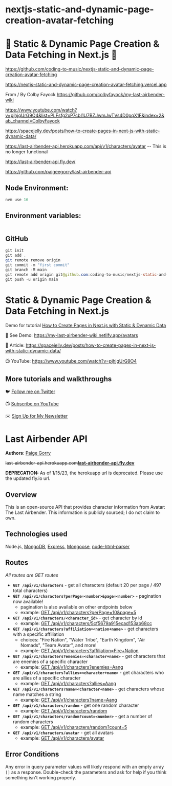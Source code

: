# nextjs-static-and-dynamic-page-creation-avatar-fetching

# 🚀 Static & Dynamic Page Creation & Data Fetching in Next.js 🚀

https://github.com/coding-to-music/nextjs-static-and-dynamic-page-creation-avatar-fetching

https://nextjs-static-and-dynamic-page-creation-avatar-fetching.vercel.app

From / By Colby Fayock https://github.com/colbyfayock/my-last-airbender-wiki

https://www.youtube.com/watch?v=pjhjqUrG9O4&list=PLFsfg2xP7cbI1U7BZJwmJwTVs4D0pqX1F&index=2&ab_channel=ColbyFayock

https://spacejelly.dev/posts/how-to-create-pages-in-next-js-with-static-dynamic-data/

https://last-airbender-api.herokuapp.com/api/v1/characters/avatar -- This is no longer functional

https://last-airbender-api.fly.dev/

https://github.com/paigeegorry/last-airbender-api

<!-- <div style="text-align:center;">
  <img src="/images/chakra.jpg" alt="Image" />
  <p><em>Chakra Component Library with Next.js</em></p>
</div> -->

## Node Environment:

```java
nvm use 16
```

## Environment variables:

```java

```

## GitHub

```java
git init
git add .
git remote remove origin
git commit -m "first commit"
git branch -M main
git remote add origin git@github.com:coding-to-music/nextjs-static-and-dynamic-page-creation-avatar-fetching.git
git push -u origin main
```

# Static & Dynamic Page Creation & Data Fetching in Next.js

Demo for tutorial [How to Create Pages in Next.js with Static & Dynamic Data](https://www.youtube.com/watch?v=pjhjqUrG9O4)

🚀 See Demo: https://my-last-airbender-wiki.netlify.app/avatars

📝 Article: https://spacejelly.dev/posts/how-to-create-pages-in-next-js-with-static-dynamic-data/

📺 YouTube: https://www.youtube.com/watch?v=pjhjqUrG9O4

## More tutorials and walkthroughs

🐦 [Follow me on Twitter](https://twitter.com/colbyfayock)

📺 [Subscribe on YouTube](https://www.youtube.com/colbyfayock)

✉️ [Sign Up for My Newsletter](https://colbyfayock.com/newsletter)

# Last Airbender API

**Authors**: [Paige Gorry](https://github.com/paigeegorry)

<s>last-airbender-api.herokuapp.com</s>**[last-airbender-api.fly.dev](https://last-airbender-api.fly.dev/)**

**DEPRECATION:** As of 1/15/23, the herokuapp url is deprecated. Please use the updated fly.io url.

## Overview

This is an open-source API that provides character information from Avatar: The Last Airbender. This information is publicly sourced; I do not claim to own.

## Technologies used

Node.js, [MongoDB](https://www.mongodb.com/what-is-mongodb), [Express](https://www.npmjs.com/package/express), [Mongoose](https://www.npmjs.com/package/mongoose), [node-html-parser](https://www.npmjs.com/package/node-html-parser)

## Routes

_All routes are GET routes_

- **`GET /api/v1/characters`** - get all characters (default 20 per page / 497 total characters)
- **`GET /api/v1/characters?perPage=<number>&page=<number>`** - pagination now available!
  - pagination is also available on other endpoints below
  - example: [GET /api/v1/characters?perPage=10&page=5](https://last-airbender-api.fly.dev/api/v1/characters?perPage=10&page=5)
- **`GET /api/v1/characters/<character_id>`** - get character by id
  - example: [GET /api/v1/characters/5cf5679a915ecad153ab68cc](https://last-airbender-api.fly.dev/api/v1/characters/5cf5679a915ecad153ab68cc)
- **`GET /api/v1/characters?affiliation=<nation+name>`** - get characters with a specific affiliation
  - choices: "Fire Nation", "Water Tribe", "Earth Kingdom", "Air Nomads", "Team Avatar", and more!
  - example: [GET /api/v1/characters?affiliation=Fire+Nation](https://last-airbender-api.fly.dev/api/v1/characters?affiliation=Fire+Nation)
- **`GET /api/v1/characters?enemies=<character+name>`** - get characters that are enemies of a specific character
  - example: [GET /api/v1/characters?enemies=Aang](https://last-airbender-api.fly.dev/api/v1/characters?enemies=Aang)
- **`GET /api/v1/characters?allies=<character+name>`** - get characters who are allies of a specific character
  - example: [GET /api/v1/characters?allies=Aang](https://last-airbender-api.fly.dev/api/v1/characters?allies=Aang)
- **`GET /api/v1/characters?name=<character+name>`** - get characters whose name matches a string
  - example: [GET /api/v1/characters?name=Aang](https://last-airbender-api.fly.dev/api/v1/characters?name=Aang)
- **`GET /api/v1/characters/random`** - get one random character
  - example: [GET /api/v1/characters/random](https://last-airbender-api.fly.dev/api/v1/characters/random)
- **`GET /api/v1/characters/random?count=<number>`** - get a number of random characters
  - example: [GET /api/v1/characters/random?count=5](https://last-airbender-api.fly.dev/api/v1/characters/random?count=5)
- **`GET /api/v1/characters/avatar`** - get all avatars
  - example: [GET /api/v1/characters/avatar](https://last-airbender-api.fly.dev/api/v1/characters/avatar)

## Error Conditions

Any error in query parameter values will likely respond with an empty array `[]` as a response. Double-check the parameters and ask for help if you think something isn't working properly.
